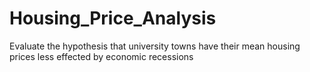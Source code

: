 # Housing_Price_Analysis
Evaluate the hypothesis that university towns have their mean housing prices less effected by economic recessions
